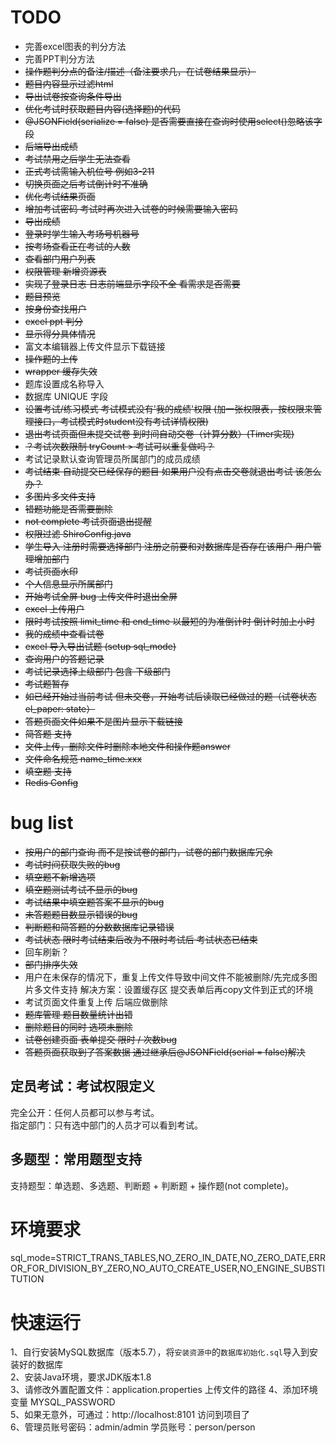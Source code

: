 
# TODO
* 完善excel图表的判分方法
* 完善PPT判分方法
* ~~操作题判分点的备注/描述（备注要求几，在试卷结果显示）~~
* ~~题目内容显示过滤html~~
* ~~导出试卷按查询条件导出~~
* ~~优化考试时获取题目内容(选择题)的代码~~
* ~~@JSONField(serialize = false) 是否需要直接在查询时使用select()忽略该字段~~
* ~~后端导出成绩~~
* ~~考试禁用之后学生无法查看~~ 
* ~~正式考试需输入机位号 例如3-211~~
* ~~切换页面之后考试倒计时不准确~~
* ~~优化考试结果页面~~
* ~~增加考试密码 考试时再次进入试卷的时候需要输入密码~~
* ~~导出成绩~~
* ~~登录时学生输入考场号机器号~~
* ~~按考场查看正在考试的人数~~
* ~~查看部门用户列表~~
* ~~权限管理 新增资源表~~
* ~~实现了登录日志 日志前端显示字段不全 看需求是否需要~~
* ~~题目预览~~ 
* ~~按身份查找用户~~
* ~~excel ppt 判分~~
* ~~显示得分具体情况~~
* 富文本编辑器上传文件显示下载链接
* ~~操作题的上传~~
* ~~wrapper 缓存失效~~
* 题库设置成名称导入
* 数据库 UNIQUE 字段
* ~~设置考试/练习模式 考试模式没有'我的成绩'权限 (加一张权限表，按权限来管理接口，考试模式时student没有考试详情权限)~~
* ~~退出考试页面但未提交试卷 到时间自动交卷（计算分数）(Timer实现)~~
* ~~？考试次数限制 tryCount >  考试可以重复做吗？~~
* 考试记录默认查询管理员所属部门的成员成绩
* ~~考试结束 自动提交已经保存的题目 如果用户没有点击交卷就退出考试 该怎么办？~~
* ~~多图片多文件支持~~
* ~~错题功能是否需要删除~~
* ~~not complete 考试页面退出提醒~~
* ~~权限过滤 ShiroConfig.java~~
* ~~学生导入 注册时需要选择部门 注册之前要和对数据库是否存在该用户 用户管理增加部门~~
* ~~考试页面水印~~
* ~~个人信息显示所属部门~~
* ~~开始考试全屏 bug 上传文件时退出全屏~~
* ~~excel 上传用户~~
* ~~限时考试按照 limit_time 和 end_time 以最短的为准倒计时 倒计时加上小时~~
* ~~我的成绩中查看试卷~~
* ~~excel 导入导出试题 (setup sql_mode)~~
* ~~查询用户的答题记录~~
* ~~考试记录选择上级部门 包含 下级部门~~
* ~~考试题暂存~~
* ~~如已经开始过当前考试 但未交卷，开始考试后读取已经做过的题（试卷状态 el_paper: state）~~
* ~~答题页面文件如果不是图片显示下载链接~~
* ~~简答题 支持~~
* ~~文件上传，删除文件时删除本地文件和操作题answer~~
* ~~文件命名规范  name_time.xxx~~
* ~~填空题 支持~~
* ~~Redis Config~~

# bug list
* ~~按用户的部门查询 而不是按试卷的部门，试卷的部门数据库冗余~~
* ~~考试时间获取失败的bug~~
* ~~填空题不新增选项~~
* ~~填空题测试考试不显示的bug~~
* ~~考试结果中填空题答案不显示的bug~~
* ~~未答题题目数显示错误的bug~~
* ~~判断题和简答题的分数数据库记录错误~~
* ~~考试状态 限时考试结束后改为不限时考试后 考试状态已结束~~
* 回车刷新？
* ~~部门排序失效~~
* 用户在未保存的情况下，重复上传文件导致中间文件不能被删除/先完成多图片多文件支持
  解决方案：设置缓存区 提交表单后再copy文件到正式的环境
* 考试页面文件重复上传 后端应做删除
* ~~题库管理 题目数量统计出错~~
* ~~删除题目的同时 选项未删除~~
* ~~试卷创建页面 表单提交 限时 / 次数bug~~
* ~~答题页面获取到了答案数据 通过继承后@JSONField(serial = false)解决~~ 

## 定员考试：考试权限定义    
完全公开：任何人员都可以参与考试。    
指定部门：只有选中部门的人员才可以看到考试。    

## 多题型：常用题型支持    
支持题型：单选题、多选题、判断题 + 判断题 + 操作题(not complete)。    

# 环境要求
sql_mode=STRICT_TRANS_TABLES,NO_ZERO_IN_DATE,NO_ZERO_DATE,ERROR_FOR_DIVISION_BY_ZERO,NO_AUTO_CREATE_USER,NO_ENGINE_SUBSTITUTION

# 快速运行
1、自行安装MySQL数据库（版本5.7），将`安装资源中`的`数据库初始化.sql`导入到安装好的数据库    
2、安装Java环境，要求JDK版本1.8   
3、请修改外置配置文件：application.properties 上传文件的路径
4、添加环境变量 MYSQL_PASSWORD  
5、如果无意外，可通过：http://localhost:8101 访问到项目了    
6、管理员账号密码：admin/admin 学员账号：person/person
